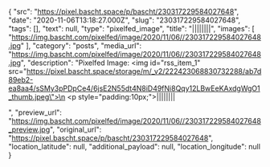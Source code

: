 {
  "src": "https://pixel.bascht.space/p/bascht/230317229584027648",
  "date": "2020-11-06T13:18:27.000Z",
  "slug": "230317229584027648",
  "tags": [],
  "text": null,
  "type": "pixelfed_image",
  "title": "||||||||",
  "images": [
    "https://img.bascht.com/pixelfed/image/2020/11/06//230317229584027648.jpg"
  ],
  "category": "posts",
  "media_url": "https://img.bascht.com/pixelfed/image/2020/11/06//230317229584027648.jpg",
  "description": "Pixelfed Image: <img id=\"rss_item_1\" src=\"https://pixel.bascht.space/storage/m/_v2/222423068830732288/ab7d89eb2-ea8aa4/sSMy3pPDpCe4/6jsE2N55dt4N8iD49fNi8Qqy12LBwEeKAxdgWgO1_thumb.jpeg\">\n            <p style=\"padding:10px;\">||||||||</p>",
  "preview_url": "https://img.bascht.com/pixelfed/image/2020/11/06//230317229584027648_preview.jpg",
  "original_url": "https://pixel.bascht.space/p/bascht/230317229584027648",
  "location_latitude": null,
  "additional_payload": null,
  "location_longitude": null
}